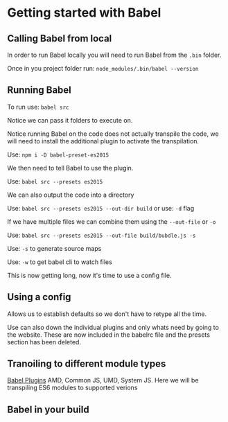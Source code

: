 # Getting started with Babel

## Calling Babel from local
In order to run Babel locally you will need to run Babel from the `.bin` folder.

Once in you project folder run: `node_modules/.bin/babel --version`


## Running Babel
To run use: `babel src`

Notice we can pass it folders to execute on.

Notice running Babel on the code does not actually transpile the code, we will need to install the additional plugin to activate the transpilation.

Use: `npm i -D babel-preset-es2015`

We then need to tell Babel to use the plugin.

Use: `babel src --presets es2015`

We can also output the code into a directory

Use: `babel src --presets es2015 --out-dir build` or use: `-d` flag

If we have multiple files we can combine them using the `--out-file` or `-o`

Use: `babel src --presets es2015 --out-file build/bubdle.js -s`

Use: `-s` to generate source maps

Use: `-w` to get babel cli to watch files

This is now getting long, now it's time to use a config file.

## Using a config
Allows us to establish defaults so we don't have to retype all the time. 

Use can also down the individual plugins and only whats need by going to the website. These are now included in the babelrc file and the presets section has been deleted.

## Tranoiling to different module types
[Babel Plugins](https://babeljs.io/docs/plugins/)
AMD, Common JS, UMD, System JS. Here we will be transpiling ES6 modules to supported verions 

## Babel in your build
